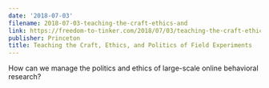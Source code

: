 ```yaml
---
date: '2018-07-03'
filename: 2018-07-03-teaching-the-craft-ethics-and
link: https://freedom-to-tinker.com/2018/07/03/teaching-the-craft-ethics-and-politics-of-field-experiments/
publisher: Princeton
title: Teaching the Craft, Ethics, and Politics of Field Experiments
---
```


How can we manage the politics and ethics of large-scale online behavioral research?